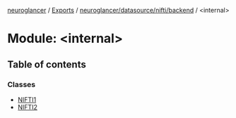 [neuroglancer](../README.md) / [Exports](../modules.md) / [neuroglancer/datasource/nifti/backend](neuroglancer_datasource_nifti_backend.md) / <internal\>

# Module: <internal\>

## Table of contents

### Classes

- [NIFTI1](../classes/neuroglancer_datasource_nifti_backend._internal_.NIFTI1.md)
- [NIFTI2](../classes/neuroglancer_datasource_nifti_backend._internal_.NIFTI2.md)
